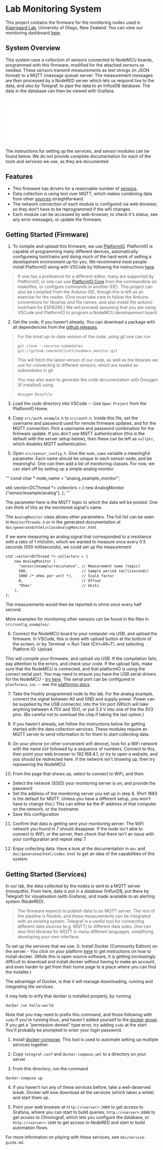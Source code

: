 # Lab Monitoring System

This project contains the firmware for the monitoring nodes used in [Kjaergaard Lab](http://physics.otago.ac.nz/research/kjaergaardlab/), University of Otago, New Zealand. You can view our monitoring dashboard [here](http://hoodoo.otago.ac.nz/mattlab/).

## System Overview

This system uses a collection of sensors connected to NodeMCU boards, programmed with this firmware, modified for the attached sensors as needed. These sensors transmit measurements as text strings (in JSON format) to a MQTT (message queue) server. The measurement messages are then processed by a NodeRED server  which lets us respond live to the data, and also by Telegraf, to pipe the data to an InfluxDB database. The data in the database can then be viewed with Grafana.

![System Overview](doc/system_diagram.pdf "System Overview")

The instructions for setting up the services, and sensor modules can be found below. We do not provide complete documentation for each of the tools and services we use, as they are documented 

## Features
- This firmware has drivers for a reasonable number of [sensors](doc/Sensors.md).
- Data collection is using text over MQTT, which makes combining data from other [sources](doc\usb_device_monitor.py) straightforward.
- The network connection of each module is configured via web-browser, so they don't have to be reprogrammed if the wifi changes.
- Each module can be accessed by web-browser, to check it's status, see any error messages, or update the firmware.

## Getting Started (Firmware)
1. To compile and upload this firmware, we use [PlatformIO](https://platformio.org/). PlatformIO is capable of programming many different devices, automatically configureing toolchains and doing much of the hard work of setting a development environment up for you. We recommend most people install PlatformIO along with VSCode by following the instructions [here](https://platformio.org/install/ide?install=vscode).

  > If one has a preference for a different editor, many are supported by PlatformIO, or one can use [PlatformIO Core](https://docs.platformio.org/en/latest/core.html) from the commandline (or makefiles, or configure commands in another IDE). This project can also be compiled from the Arduino IDE, though this is left as an exercise for the reader. (One must take care to follow the Arduino conventions for libraries and file names, and also install the arduino toolchain for ESP8266.) We will proceed assuming that you are using VSCode and PlatformIO to program a NodeMCU developement board.

2. Get the code, if you haven't already. You can download a package with all dependencies from the [github releases](https://github.com/mchilcott/nodemcu_monitor/releases).

  > For the most up-to-date version of the code, using git one can run
  > ```
  > git clone --recurse-submodules git://github.com/mchilcott/nodemcu_monitor.git
  > ```
  > This will fetch the latest verson of our code, as well as the libraries we use for connecting to different sensors, which are loaded as submodules in git 
  >
  > You may also want to generate the code documentation with Doxygen (if installed) using
  > ```
  > doxygen Doxyfile
  > ```

3. Load the code directory into VSCode -- Use `Open Project` from the PlatformIO Home.

4. Copy `src/auth.example.h` to `src/auth.h`. Inside this file, set the username and password used for remote firmware updates, and for the MQTT connection. Pick a username and password combination for the firmware update. If you don't use MQTT authentication (this is the default with the server setup below), then these can be left as `nullptr`, which disables MQTT authentication.

5. Open `src/sensor_config.h`. Give the `node_name` variable a meaningful parameter. Each name should be unique to each sensor node, and be meaningful. One can then add a list of monitoring classes. For now, we can start off by setting up a simple analog monitor:

'''
const char * node_name = "analog_example_monitor";

std::vector<DCThread *> collectors = {
    new AnalogMonitor ("sensor/example/analog"),
};
'''

The parameter here is the MQTT topic to which the data will be posted. One can think of this as the monitored signal's name.

The `AnalogMonitor` class allows other parameters. The full list can be seen in `MonitorThreads.h` or in the generated documentation at `doc/generated/html/classAnalogMonitor.html`

If we were measuring an analog signal that corresponded to a resistance with a ratio of 1 mV/ohm, which we wanted to measure once every 0.5 seconds (500 milliseconds), we could set up the measurement
```
std::vector<DCThread *> collectors = {
    new AnalogMonitor (
      "sensor/example/resistance", // Measurement name (topic)
      500,                         // Sample period (milliseconds)
      1000 /* ohms per volt */,    // Scale factor
      0,                           // Offset
      "Ohms"                       // Units
    ),
};
```

The measurements would then be reported in ohms once every half second.

More examples for monitoring other sensors can be found in the files in `src/config_examples/`.

6. Connect the NodeMCU board to your computer via USB, and upload the firmware. In VSCode, this is done with upload button at the bottom of the screen, or by Terminal -> Run Task (Ctrl+Alt+T), and selecting Platform IO: Upload.

This will compile your firmware, and upload via USB. If the compilation fails, pay attention to the errors, and check your code. If the upload fails, make sure that the NodeMCU is connected, and that platformIO is using the correct serial port. You may need to ensure you have the USB serial drivers for the NodeMCU - [try here](https://www.silabs.com/products/development-tools/software/usb-to-uart-bridge-vcp-drivers). The serial port can be configured in `platformio.ini` -- see the [platformio docs](https://docs.platformio.org/en/latest/projectconf/section_env_upload.html).

7. Take the freshly programmed node to the lab. For the analog example, connect the signal between A0 and GND and supply power. Power can be supplied by the USB connector, into the Vin port (Which will take anything between 4.75V and 10V), or put 3.3 V into one of the the 3V3 pins. (Be careful not to overload the chip if taking the last option.)

8. If you haven't already, set follow the instructions below for getting started with the data collection services. These modules require an MQTT server to send information to for them to start collecting data.

9. On your phone (or other convenient wifi device), look for a WiFi network with the name `ESP` followed by a sequence of numbers. Connect to this, then point your web browser to 192.168.4.1, or try to open a website, and you should be redirected here. If the network isn't showing up, then try repowering the NodeMCU.

10. From the page that shows up, select to connect to WiFi, and then:
  - Select the network (SSID) your monitoring server is on, and provide the password
  - Set the address of the monitoring server you set up in step 8. (Port 1883 is the default for MQTT. Unless you have a different setup, you won't have to change this.) This can either be the IP address of that computer on the network, or the hostname.
  - Save this configuration

11. Confirm that data is getting sent your monitoring server. The WiFi network you found in 7 should disappear. If the node isn't able to connect to WiFi, or the server, then check that there isn't an issue with your configuration and repeat step 7.

12. Enjoy collecting data. Have a look at the documentation in `doc` and `doc/generated/html/index.html` to get an idea of the capabilities of this system.


## Getting Started (Services)
In our lab, the data collected by the nodes is sent to a MQTT server (mosquitto). From here, data is put in a database (InfluxDB, put there by Telegraf) for visualisation (with Grafana), and made available to an alerting system (NodeRED).

> The firmware expects to publish data to an MQTT server. The rest of the pipeline is flexible, and these measurements can be integrated with an existing system. Telegraf is a useful tool for connecting different data sources (e.g. MQTT) to different data sinks. One can also find libraries for MQTT in many different languages, simplifying developing your own interface.

To set up the services that we use:
0. Install Docker (Community Edition) on the server - You click on your platform [here](https://docs.docker.com/install/#supported-platforms) to get instructions on how to install docker. (While this is open-source software, it is getting increasingly difficult to download and install docker without having to make an account, and even harder to get from their home page to a place where you can find the installer.)

The advantage of Docker, is that it will manage downloading, running and integrating the services.

It may help to erify that docker is installed properly, by running
```
docker run hello-world
```

Note that you may need to prefix this command, and those following with `sudo` if you're running linux, and haven't added yourself to the [docker group](https://docs.docker.com/install/linux/linux-postinstall/#manage-docker-as-a-non-root-user). If you get a "permission denied" type error, try adding `sudo` at the start. You'll probably be prompted to enter your login password. 

1. Install [docker-compose](https://docs.docker.com/compose/install/). This tool is used to automate setting up multiple services together.

2. Copy `telegraf.conf` and `docker-compose.yml` to a directory on your server

3. From this directory, run the command
```
docker-compose up
```

4. If you haven't run any of these services before, take a well-deserved break. Docker will now download all the services (which takes a while) and start them up.

5. Point your web browser at `http://<server>:3000` to get access to Grafana, whiere you can start to build queries, `http://<server>:8888` to get access to Chronograf, which lets you configure the database,
or `http://<server>:1880` to get access to NodeRED and start to build automation flows.

For more information on playing with these services, see `doc/service-guide.md`.